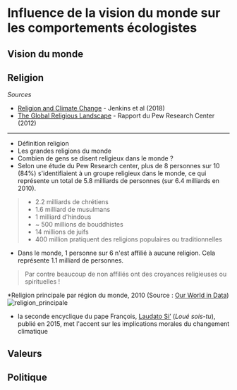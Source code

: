 # Influence de la vision du monde sur les comportements écologistes

## Vision du monde

## Religion

*Sources*

- [Religion and Climate Change](https://www.annualreviews.org/doi/abs/10.1146/annurev-environ-102017-025855?journalCode=energy) - Jenkins et al (2018)
- [The Global Religious Landscape](https://www.pewforum.org/2012/12/18/global-religious-landscape-exec/) - Rapport du Pew Research Center (2012)

---

- Définition religion
- Les grandes religions du monde
- Combien de gens se disent religieux dans le monde ?
- Selon une étude du Pew Research center, plus de 8 personnes sur 10 (84%) s'identifiaient à un groupe religieux dans le monde, ce qui représente un total de 5.8 milliards de personnes (sur 6.4 milliards en 2010). 
> * 2.2 milliards de chrétiens
> * 1.6 milliard de musulmans
> * 1 milliard d'hindous
> * ~ 500 millions de bouddhistes
> * 14 millions de juifs
> * 400 million pratiquent des religions populaires ou traditionnelles
- Dans le monde, 1 personne sur 6 n'est affilié à aucune religion. Cela représente 1.1 milliard de personnes.
> Par contre beaucoup de non affiliés ont des croyances religieuses ou spirituelles !

*Religion principale par région du monde, 2010 (Source : [Our World in Data](https://ourworldindata.org/grapher/main-religion-of-the-country-in))
![religion_principale](https://i.imgur.com/mow6pw0.png)

- la seconde encyclique du pape François, [Laudato Si’](https://fr.wikipedia.org/wiki/Laudato_si%27) (*Loué sois-tu*), publié en 2015, met l'accent sur les implications morales du changement climatique


## Valeurs

## Politique
